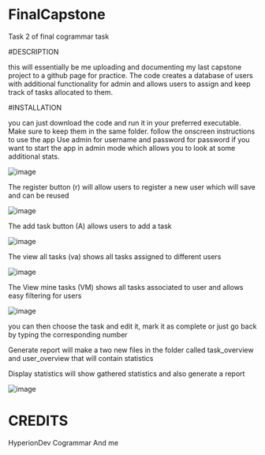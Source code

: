 # FinalCapstone

Task 2 of final cogrammar task 

#DESCRIPTION 

this will essentially be me uploading and documenting my last capstone project to a github page for practice. The code creates a database of users with additional functionality for admin and allows users to assign and keep track of tasks allocated to them.

#INSTALLATION 

you can just download the code and run it in your preferred executable. Make sure to keep them in the same folder. 
follow the onscreen instructions to use the app 
Use admin for username and password for password if you want to start the app in admin mode which allows you to look at some additional stats. 

![image](https://github.com/T-yz/FinalCapstone/assets/153387172/d5e6b86c-6c8a-4160-bf18-b3c984099f07)

The register button (r) will allow users to register a new user which will save and can be reused 

![image](https://github.com/T-yz/FinalCapstone/assets/153387172/ac71f84d-7e33-4607-bcc4-e120ab612190)

The add task button (A) allows users to add a task 

![image](https://github.com/T-yz/FinalCapstone/assets/153387172/dbdd5c8c-cb04-48ec-ad92-162113f77e3c)

The view all tasks (va) shows all tasks assigned to different users 

![image](https://github.com/T-yz/FinalCapstone/assets/153387172/84129754-dccd-4442-9d4e-633a7c22a4cb)

The View mine tasks (VM) shows all tasks associated to user and allows easy filtering for users 

![image](https://github.com/T-yz/FinalCapstone/assets/153387172/4c20ca3e-1250-45ad-9d53-b6a7e9e17479)

you can then choose the task and edit it, mark it as complete or just go back by typing the corresponding number 

Generate report will make a two new files in the folder called task_overview and user_overview that will contain statistics 

Display statistics will show gathered statistics and also generate a report

![image](https://github.com/T-yz/FinalCapstone/assets/153387172/4f235411-91b9-4860-a324-a138ce20e351)


# CREDITS 
HyperionDev
Cogrammar 
And me 
